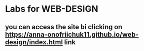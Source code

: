 # Labs for WEB-DESIGN
## you can access the site bi clicking on https://anna-onofriichuk11.github.io/web-design/index.html link
